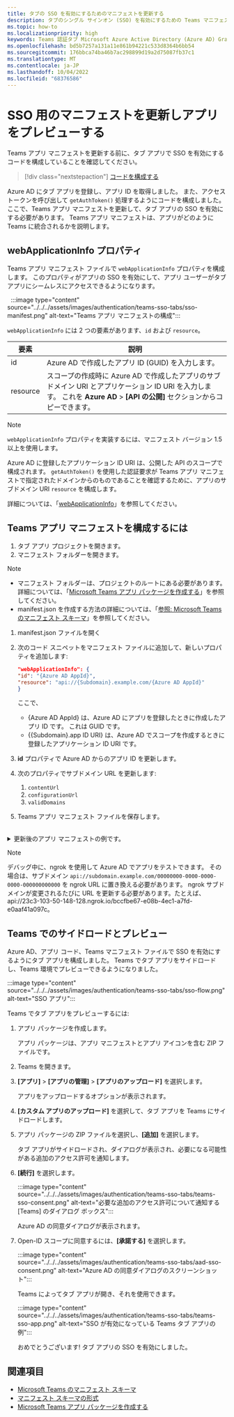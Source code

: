 ```yaml
---
title: タブの SSO を有効にするためのマニフェストを更新する
description: タブのシングル サインオン (SSO) を有効にするための Teams マニフェストを更新し、SSO 認証をテストするために Teams クライアントにサイドロードします。
ms.topic: how-to
ms.localizationpriority: high
keywords: Teams 認証タブ Microsoft Azure Active Directory (Azure AD) Graph API
ms.openlocfilehash: bd5b7257a131a11e861b94221c533d8364b6bb54
ms.sourcegitcommit: 176bbca74ba46b7ac298899d19a2d75087fb37c1
ms.translationtype: MT
ms.contentlocale: ja-JP
ms.lasthandoff: 10/04/2022
ms.locfileid: "68376586"
---
```

# <a name="update-manifest-for-sso-and-preview-app"></a>SSO 用のマニフェストを更新しアプリをプレビューする

Teams アプリ マニフェストを更新する前に、タブ アプリで SSO を有効にするコードを構成していることを確認してください。

> [!div class="nextstepaction"]
> [コードを構成する](tab-sso-code.md)

Azure AD にタブ アプリを登録し、アプリ ID を取得しました。 また、アクセス トークンを呼び出して `getAuthToken()` 処理するようにコードを構成しました。 ここで、Teams アプリ マニフェストを更新して、タブ アプリの SSO を有効にする必要があります。 Teams アプリ マニフェストは、アプリがどのように Teams に統合されるかを説明します。

## <a name="webapplicationinfo-property"></a>webApplicationInfo プロパティ

Teams アプリ マニフェスト ファイルで `webApplicationInfo` プロパティを構成します。 このプロパティがアプリの SSO を有効にして、アプリ ユーザーがタブ アプリにシームレスにアクセスできるようになります。

&nbsp;&nbsp;:::image type="content" source="../../../assets/images/authentication/teams-sso-tabs/sso-manifest.png" alt-text="Teams アプリ マニフェストの構成":::

`webApplicationInfo` には 2 つの要素があります、`id` および `resource`。

| 要素 | 説明 |
| --- | --- |
| id | Azure AD で作成したアプリ ID (GUID) を入力します。 |
| resource | スコープの作成時に Azure AD で作成したアプリのサブドメイン URI とアプリケーション ID URI を入力します。 これを **Azure AD** > **[API の公開]** セクションからコピーできます。 |

> [!NOTE]
> `webApplicationInfo` プロパティを実装するには、マニフェスト バージョン 1.5 以上を使用します。

Azure AD に登録したアプリケーション ID URI は、公開した API のスコープで構成されます。 `getAuthToken()` を使用した認証要求が Teams アプリ マニフェストで指定されたドメインからのものであることを確認するために、アプリのサブドメイン URI `resource` を構成します。

詳細については、「[webApplicationInfo](../../../resources/schema/manifest-schema.md#webapplicationinfo)」を参照してください。

## <a name="to-configure-teams-app-manifest"></a>Teams アプリ マニフェストを構成するには

1. タブ アプリ プロジェクトを開きます。
2. マニフェスト フォルダーを開きます。

  > [!NOTE]
  >
  > - マニフェスト フォルダーは、プロジェクトのルートにある必要があります。 詳細については、「[Microsoft Teams アプリ パッケージを作成する](../../../concepts/build-and-test/apps-package.md)」を参照してください。
  > - manifest.json を作成する方法の詳細については、「[参照: Microsoft Teams のマニフェスト スキーマ](../../../resources/schema/manifest-schema.md)」を参照してください。

1. manifest.json ファイルを開く
1. 次のコード スニペットをマニフェスト ファイルに追加して、新しいプロパティを追加します:

    ```json
    "webApplicationInfo": {
    "id": "{Azure AD AppId}",
    "resource": "api://{Subdomain}.example.com/{Azure AD AppId}"
    }
    ```

    ここで、
    - {Azure AD AppId} は、Azure AD にアプリを登録したときに作成したアプリ ID です。 これは GUID です。
    - {{Subdomain}.app ID URI} は、Azure AD でスコープを作成するときに登録したアプリケーション ID URI です。

4. **id** プロパティで Azure AD からのアプリ ID を更新します。
5. 次のプロパティでサブドメイン URL を更新します:
   1. `contentUrl`
   2. `configurationUrl`
   3. `validDomains`
6. Teams アプリ マニフェスト ファイルを保存します。

<br>
<details>
<summary>更新後のアプリ マニフェストの例です。</summary>

```json
{
  "$schema": "https://developer.microsoft.com/json-schemas/teams/v1.11/MicrosoftTeams.schema.json",
  "manifestVersion": "1.11",
  "version": "1.0.0",
  "id": "bccfbe67-e08b-4ec1-a7fd-e0aaf41a097c",
  "developer": {
    "name": "Microsoft",
    "websiteUrl": "https://www.microsoft.com",
    "privacyUrl": "https://www.microsoft.com/privacy",
    "termsOfUseUrl": "https://www.microsoft.com/termsofuse"
  },
  "name": {
    "short": "Teams Auth SSO",
    "full": "Teams Auth SSO"
  },
  "description": {
    "short": "Teams Auth SSO app",
    "full": "The Teams Auth SSO app"
  },
  "icons": {
    "outline": "outline.png",
    "color": "color.png"
  },
  "accentColor": "#60A18E",
  "staticTabs": [
    {
      "entityId": "auth",
      "name": "Auth",
      "contentUrl": "https://contoso.com/Home/Index",
      "scopes": [ "personal" ]
    }
  ],
  "configurableTabs": [
    {
      "configurationUrl": "https://contoso.com/Home/Configure",
      "canUpdateConfiguration": true,
      "scopes": [
        "team"
      ]
    }
  ],
  "permissions": [ "identity", "messageTeamMembers" ],
  "validDomains": [
    "contoso.com"
  ],
  "webApplicationInfo": {
    "id": "bccfbe67-e08b-4ec1-a7fd-e0aaf41a097c",
    "resource": "api://contoso.com/bccfbe67-e08b-4ec1-a7fd-e0aaf41a097c"
  }
}
```

</details>

> [!NOTE]
> デバッグ中に、ngrok を使用して Azure AD でアプリをテストできます。 その場合は、サブドメイン `api://subdomain.example.com/00000000-0000-0000-0000-000000000000` を ngrok URL に置き換える必要があります。 ngrok サブドメインが変更されるたびに URL を更新する必要があります。たとえば、api://23c3-103-50-148-128.ngrok.io/bccfbe67-e08b-4ec1-a7fd-e0aaf41a097c。

## <a name="sideload-and-preview-in-teams"></a>Teams でのサイドロードとプレビュー

Azure AD、アプリ コード、Teams マニフェスト ファイルで SSO を有効にするようにタブ アプリを構成しました。 Teams でタブ アプリをサイドロードし、Teams 環境でプレビューできるようになりました。

:::image type="content" source="../../../assets/images/authentication/teams-sso-tabs/sso-flow.png" alt-text="SSO アプリ":::

Teams でタブ アプリをプレビューするには:

1. アプリ パッケージを作成します。

   アプリ パッケージは、アプリ マニフェストとアプリ アイコンを含む ZIP ファイルです。

1. Teams を開きます。

1. **[アプリ]** > **[アプリの管理]** > **[アプリのアップロード]** を選択します。

    アプリをアップロードするオプションが表示されます。

1. **[カスタム アプリのアップロード]** を選択して、タブ アプリを Teams にサイドロードします。

1. アプリ パッケージの ZIP ファイルを選択し、**[追加]** を選択します。

    タブ アプリがサイドロードされ、ダイアログが表示され、必要になる可能性がある追加のアクセス許可を通知します。

1. **[続行]** を選択します。

    :::image type="content" source="../../../assets/images/authentication/teams-sso-tabs/teams-sso-consent.png" alt-text="必要な追加のアクセス許可について通知する [Teams] のダイアログ ボックス":::

    Azure AD の同意ダイアログが表示されます。

1. Open-ID スコープに同意するには、**[承諾する]** を選択します。

    :::image type="content" source="../../../assets/images/authentication/teams-sso-tabs/aad-sso-consent.png" alt-text="Azure AD の同意ダイアログのスクリーンショット":::

    Teams によってタブ アプリが開き、それを使用できます。

    :::image type="content" source="../../../assets/images/authentication/teams-sso-tabs/teams-sso-app.png" alt-text="SSO が有効になっている Teams タブ アプリの例":::

    おめでとうございます! タブ アプリの SSO を有効にしました。

## <a name="see-also"></a>関連項目

- [Microsoft Teams のマニフェスト スキーマ](../../../resources/schema/manifest-schema.md)
- [マニフェスト スキーマの形式](https://developer.microsoft.com/json-schemas/teams/v1.12/MicrosoftTeams.schema.json)
- [Microsoft Teams アプリ パッケージを作成する](../../../concepts/build-and-test/apps-package.md)
